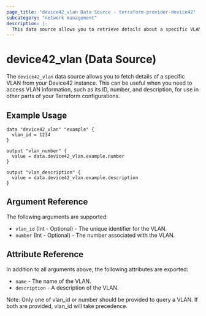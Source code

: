 ```yaml
---
page_title: "device42_vlan Data Source - terraform-provider-device42"
subcategory: "network management"
description: |-
  This data source allows you to retrieve details about a specific VLAN in your Device42 instance using Terraform.
---
```


# device42_vlan (Data Source)

The `device42_vlan` data source allows you to fetch details of a specific VLAN from your Device42 instance. This can be useful when you need to access VLAN information, such as its ID, number, and description, for use in other parts of your Terraform configurations.

## Example Usage 

```hcl
data "device42_vlan" "example" {
  vlan_id = 1234
}

output "vlan_number" {
  value = data.device42_vlan.example.number
}

output "vlan_description" {
  value = data.device42_vlan.example.description
}
```

## Argument Reference
The following arguments are supported:

- `vlan_id` (Int - Optional) - The unique identifier for the VLAN.
- `number` (Int - Optional) - The number associated with the VLAN.

## Attribute Reference
In addition to all arguments above, the following attributes are exported:

- `name` - The name of the VLAN.
- `description` - A description of the VLAN.

Note: Only one of vlan_id or number should be provided to query a VLAN. If both are provided, vlan_id will take precedence.
